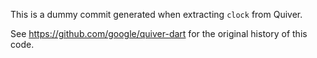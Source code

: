 This is a dummy commit generated when extracting `clock` from Quiver.

See https://github.com/google/quiver-dart for the original history of this code.
